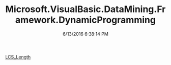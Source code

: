 ﻿---
title: Microsoft.VisualBasic.DataMining.Framework.DynamicProgramming
date: 6/13/2016 6:38:14 PM
---

[LCS_Length](T-Microsoft.VisualBasic.DataMining.Framework.DynamicProgramming.LCS_Length.html)
